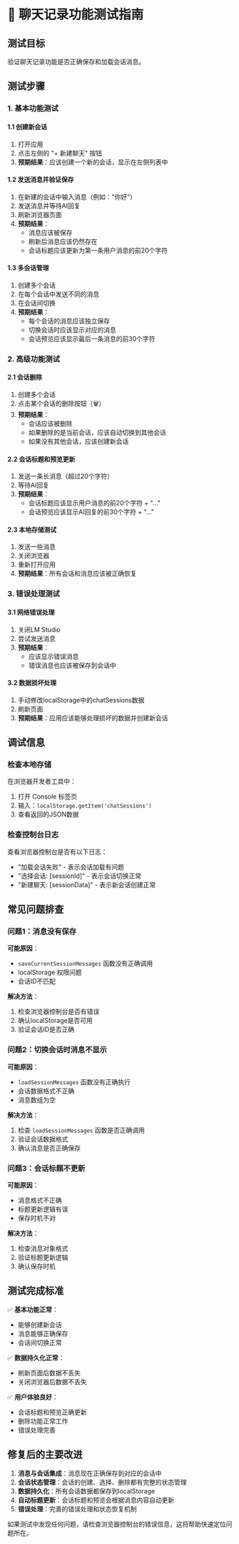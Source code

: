 # 🧪 聊天记录功能测试指南

## 测试目标
验证聊天记录功能是否正确保存和加载会话消息。

## 测试步骤

### 1. 基本功能测试

#### 1.1 创建新会话
1. 打开应用
2. 点击左侧的 "+ 新建聊天" 按钮
3. **预期结果**：应该创建一个新的会话，显示在左侧列表中

#### 1.2 发送消息并验证保存
1. 在新建的会话中输入消息（例如："你好"）
2. 发送消息并等待AI回复
3. 刷新浏览器页面
4. **预期结果**：
   - 消息应该被保存
   - 刷新后消息应该仍然存在
   - 会话标题应该更新为第一条用户消息的前20个字符

#### 1.3 多会话管理
1. 创建多个会话
2. 在每个会话中发送不同的消息
3. 在会话间切换
4. **预期结果**：
   - 每个会话的消息应该独立保存
   - 切换会话时应该显示对应的消息
   - 会话预览应该显示最后一条消息的前30个字符

### 2. 高级功能测试

#### 2.1 会话删除
1. 创建多个会话
2. 点击某个会话的删除按钮（🗑️）
3. **预期结果**：
   - 会话应该被删除
   - 如果删除的是当前会话，应该自动切换到其他会话
   - 如果没有其他会话，应该创建新会话

#### 2.2 会话标题和预览更新
1. 发送一条长消息（超过20个字符）
2. 等待AI回复
3. **预期结果**：
   - 会话标题应该显示用户消息的前20个字符 + "..."
   - 会话预览应该显示AI回复的前30个字符 + "..."

#### 2.3 本地存储测试
1. 发送一些消息
2. 关闭浏览器
3. 重新打开应用
4. **预期结果**：所有会话和消息应该被正确恢复

### 3. 错误处理测试

#### 3.1 网络错误处理
1. 关闭LM Studio
2. 尝试发送消息
3. **预期结果**：
   - 应该显示错误消息
   - 错误消息也应该被保存到会话中

#### 3.2 数据损坏处理
1. 手动修改localStorage中的chatSessions数据
2. 刷新页面
3. **预期结果**：应用应该能够处理损坏的数据并创建新会话

## 调试信息

### 检查本地存储
在浏览器开发者工具中：
1. 打开 Console 标签页
2. 输入：`localStorage.getItem('chatSessions')`
3. 查看返回的JSON数据

### 检查控制台日志
查看浏览器控制台是否有以下日志：
- "加载会话失败" - 表示会话加载有问题
- "选择会话: [sessionId]" - 表示会话切换正常
- "新建聊天: [sessionData]" - 表示新会话创建正常

## 常见问题排查

### 问题1：消息没有保存
**可能原因**：
- `saveCurrentSessionMessages` 函数没有正确调用
- localStorage 权限问题
- 会话ID不匹配

**解决方法**：
1. 检查浏览器控制台是否有错误
2. 确认localStorage是否可用
3. 验证会话ID是否正确

### 问题2：切换会话时消息不显示
**可能原因**：
- `loadSessionMessages` 函数没有正确执行
- 会话数据格式不正确
- 消息数组为空

**解决方法**：
1. 检查 `loadSessionMessages` 函数是否正确调用
2. 验证会话数据格式
3. 确认消息是否正确保存

### 问题3：会话标题不更新
**可能原因**：
- 消息格式不正确
- 标题更新逻辑有误
- 保存时机不对

**解决方法**：
1. 检查消息对象格式
2. 验证标题更新逻辑
3. 确认保存时机

## 测试完成标准

✅ **基本功能正常**：
- 能够创建新会话
- 消息能够正确保存
- 会话间切换正常

✅ **数据持久化正常**：
- 刷新页面后数据不丢失
- 关闭浏览器后数据不丢失

✅ **用户体验良好**：
- 会话标题和预览正确更新
- 删除功能正常工作
- 错误处理完善

## 修复后的主要改进

1. **消息与会话集成**：消息现在正确保存到对应的会话中
2. **会话状态管理**：会话的创建、选择、删除都有完整的状态管理
3. **数据持久化**：所有会话数据都保存到localStorage
4. **自动标题更新**：会话标题和预览会根据消息内容自动更新
5. **错误处理**：完善的错误处理和状态恢复机制

如果测试中发现任何问题，请检查浏览器控制台的错误信息，这将帮助快速定位问题所在。
